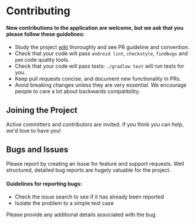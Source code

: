 # Contributing

#### New contributions to the application are welcome, but we ask that you please follow these guidelines:
* Study the project [wiki](https://github.com/Abudu-Samuel/JavaDevelopers/wiki) thoroughly and see PR guideline and convention.
* Check that your code will pass `android lint`, `checkstyle`, `findbugs` and `pmd` code quality tools.
* Check that your code will pass tests: `./gradlew test` will run tests for you.
* Keep pull requests concise, and document new functionality in PRs.
* Avoid breaking changes unless they are very essential. We encourage people to care a lot about backwards compatibility.

## Joining the Project

Active committers and contributors are invited. If you think you can help, we'd love to have you!

## Bugs and Issues

Please report by creating an Issue for feature and support requests. Well structured, detailed bug reports are hugely valuable for the project.

#### Guidelines for reporting bugs:
* Check the issue search to see if it has already been reported
* Isolate the problem to a simple test case

Please provide any additional details associated with the bug.